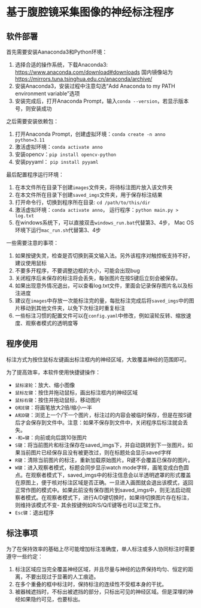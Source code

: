 # 基于腹腔镜采集图像的神经标注程序

## 软件部署

首先需要安装Aanaconda3和Python环境：
1. 选择合适的操作系统，下载Anaconda3: https://www.anaconda.com/download#downloads 国内镜像站为 https://mirrors.tuna.tsinghua.edu.cn/anaconda/archive/
2. 安装Anaconda3，安装过程中注意勾选“Add Anaconda to my PATH environment variable”选项
3. 安装完成后，打开Anaconda Prompt，输入`conda --version`，若显示版本号，则安装成功

之后需要安装依赖包：
1. 打开Anaconda Prompt，创建虚拟环境：`conda create -n anno python=3.11`
2. 激活虚拟环境：`conda activate anno`
3. 安装opencv：`pip install opencv-python`
4. 安装pyyaml： `pip install pyyaml`

最后配置程序运行环境：
1. 在本文件所在目录下创建`images`文件夹，将待标注图片放入该文件夹
2. 在本文件所在目录下创建`saved_imgs`文件夹，用于保存标注结果
3. 打开命令行，切换到程序所在目录: `cd /path/to/this/dir`
4. 激活虚拟环境：`conda activate anno`， 运行程序：`python main.py > log.txt`
5. 在windows系统下，可以直接双击`windows_run.bat`代替第3、4步， Mac OS环境下运行`mac_run.sh`代替第3、4步


一些需要注意的事项：
1. 如果按键失灵，检查是否切换到英文输入法。另外该程序对触控板支持不好，建议使用鼠标
2. 不要多开程序，不要调整边框的大小，可能会出现bug
3. 关闭程序后未保存的标注将会丢失，每张图片在按S键后立刻会被保存。
4. 如果出现意外情况退出，可以查看log.txt文件，里面会记录保存图片名以及标注进度
5. 建议在`images`中存放一次能标注完的量，每批标注完成后将`saved_imgs`中的图片移动到其他文件夹，以免下次标注时重复标注
6. 一些标注习惯的配置文件可以在`config.yaml`中修改，例如滚轮反转、缩放速度、观察者模式的透明度等

## 程序使用

标注方式为按住鼠标左键画出标注框内的神经区域，大致覆盖神经的范围即可。

为了提高效率，本软件使用快捷键操作：
- `鼠标滚轮`：放大、缩小图像
- `鼠标左键`：按住并拖动鼠标，画出标注框内的神经区域
- `鼠标右键`：按住并拖动鼠标，移动图片
- `Q和E键`：将画笔放大2倍/缩小一半
- `A和D键`：浏览上一个/下一个图片，标注过的内容会被临时保存，但是在按S键后才会保存到文件中。注意：如果不保存到文件中，关闭程序后标注就会丢失。
- `-和=键`：向前或向后跳10张图片
- `S键`：将当前图片和标注保存在saved_imgs下，并自动跳转到下一张图片。如果当前图片已经保存且没有被更改过，则在标题处会显示saved字样
- `R键`：清除当前图片的标注，重新加载原始图片。R键不会覆盖已保存的图片。
- `W键`：进入观察者模式，标题会同步显示watch mode字样，画笔变成白色圆点。在观察者模式下，saved_imgs中的标注信息会以半透明遮罩的形式覆盖在原图上，便于核对标注区域是否正确。一旦进入画图就会退出该模式，返回正常作图的模式中。如果此前没有保存图片到saved_imgs中，则无法启动观察者模式。在观察者模式下，进行A/D键切换时，如果待切换图片存在标注，则维持该模式不变- 其余按键例如R/S/Q/E键等也可以正常工作。
- `Esc键`：退出程序

## 标注事项

为了在保持效率的基础上尽可能增加标注准确度，单人标注或多人协同标注时需要遵守一些约定：
1. 标注区域应当完全覆盖神经区域，并且尽量与神经的边界保持均匀、恒定的距离，不要出现过于显著的人工痕迹。
2. 在多个重叠的框中标注时，保持标注的连续性不受框本身的干扰。
3. 被器械遮挡时，不标出被遮挡的部分，只标出可见的神经区域。但是深埋的神经如果隐约可见，也要标出。



